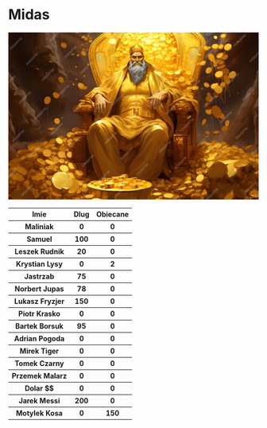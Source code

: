 # Midas
![](./midas.jpg)


<table>
<tr> 
<th> Imie</th>
<th> Dlug</th>
<th> Obiecane</th>
</tr>
<tr> 
<th>Maliniak</th>
<th>0</th>
<th>0</th>
</tr><tr> 
<th> Samuel</th>
<th> 100</th>
<th> 0</th>
</tr><tr> 
<th> Leszek Rudnik</th>
<th> 20</th>
<th> 0</th>
</tr><tr> 
<th> Krystian Lysy</th>
<th> 0</th>
<th> 2</th>
</tr><tr> 
<th> Jastrzab</th>
<th> 75</th>
<th> 0</th>
</tr><tr> 
<th> Norbert Jupas</th>
<th> 78</th>
<th> 0</th>
</tr><tr> 
<th> Lukasz Fryzjer</th>
<th> 150</th>
<th> 0</th>
</tr><tr> 
<th> Piotr Krasko</th>
<th> 0</th>
<th> 0</th>
</tr><tr> 
<th> Bartek Borsuk</th>
<th> 95</th>
<th> 0</th>
</tr><tr> 
<th> Adrian Pogoda</th>
<th> 0</th>
<th> 0</th>
</tr><tr> 
<th> Mirek Tiger</th>
<th> 0</th>
<th> 0</th>
</tr><tr> 
<th> Tomek Czarny</th>
<th> 0</th>
<th> 0</th>
</tr><tr> 
<th> Przemek Malarz</th>
<th> 0</th>
<th> 0</th>
</tr><tr> 
<th> Dolar $$</th>
<th> 0</th>
<th> 0</th>
</tr>
<tr> 
<th> Jarek Messi</th>
<th> 200</th>
<th> 0</th>
</tr>
<tr> 
<th> Motylek Kosa </th>
<th> 0</th>
<th> 150</th>
</tr>
</table>
